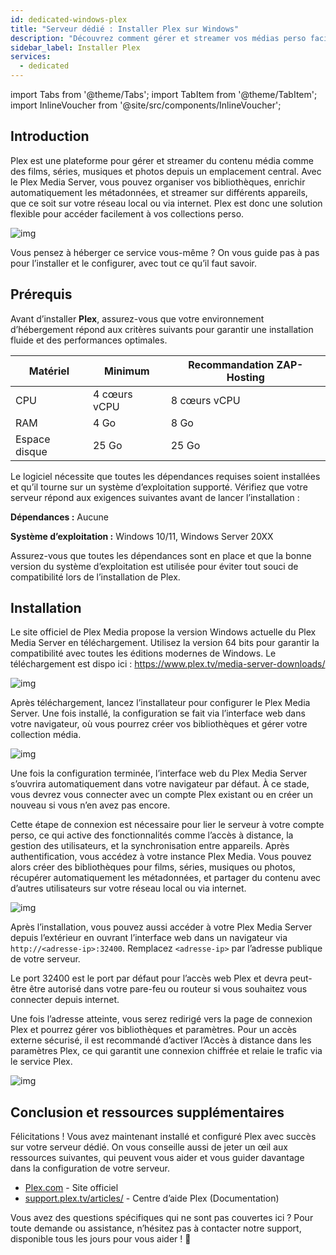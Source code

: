 ```yaml
---
id: dedicated-windows-plex
title: "Serveur dédié : Installer Plex sur Windows"
description: "Découvrez comment gérer et streamer vos médias perso facilement avec Plex pour un accès fluide sur tous vos appareils → En savoir plus maintenant"
sidebar_label: Installer Plex
services:
  - dedicated
---
```


import Tabs from '@theme/Tabs';
import TabItem from '@theme/TabItem';
import InlineVoucher from '@site/src/components/InlineVoucher';

## Introduction

Plex est une plateforme pour gérer et streamer du contenu média comme des films, séries, musiques et photos depuis un emplacement central. Avec le Plex Media Server, vous pouvez organiser vos bibliothèques, enrichir automatiquement les métadonnées, et streamer sur différents appareils, que ce soit sur votre réseau local ou via internet. Plex est donc une solution flexible pour accéder facilement à vos collections perso.

![img](https://screensaver01.zap-hosting.com/index.php/s/68xdESEHimoY9Jp/preview)

Vous pensez à héberger ce service vous-même ? On vous guide pas à pas pour l’installer et le configurer, avec tout ce qu’il faut savoir.

<InlineVoucher />

## Prérequis

Avant d’installer **Plex**, assurez-vous que votre environnement d’hébergement répond aux critères suivants pour garantir une installation fluide et des performances optimales.

| Matériel   | Minimum      | Recommandation ZAP-Hosting |
| ---------- | ------------ | -------------------------- |
| CPU        | 4 cœurs vCPU | 8 cœurs vCPU               |
| RAM        | 4 Go         | 8 Go                       |
| Espace disque | 25 Go      | 25 Go                      |

Le logiciel nécessite que toutes les dépendances requises soient installées et qu’il tourne sur un système d’exploitation supporté. Vérifiez que votre serveur répond aux exigences suivantes avant de lancer l’installation :

**Dépendances :** Aucune

**Système d’exploitation :** Windows 10/11, Windows Server 20XX

Assurez-vous que toutes les dépendances sont en place et que la bonne version du système d’exploitation est utilisée pour éviter tout souci de compatibilité lors de l’installation de Plex.

## Installation

Le site officiel de Plex Media propose la version Windows actuelle du Plex Media Server en téléchargement. Utilisez la version 64 bits pour garantir la compatibilité avec toutes les éditions modernes de Windows. Le téléchargement est dispo ici : https://www.plex.tv/media-server-downloads/

![img](https://screensaver01.zap-hosting.com/index.php/s/d3b4mZsiQ4iqXrL/preview)

Après téléchargement, lancez l’installateur pour configurer le Plex Media Server. Une fois installé, la configuration se fait via l’interface web dans votre navigateur, où vous pourrez créer vos bibliothèques et gérer votre collection média.

![img](https://screensaver01.zap-hosting.com/index.php/s/5TnmMeRkdLAt2RJ/download)

Une fois la configuration terminée, l’interface web du Plex Media Server s’ouvrira automatiquement dans votre navigateur par défaut. À ce stade, vous devrez vous connecter avec un compte Plex existant ou en créer un nouveau si vous n’en avez pas encore.

Cette étape de connexion est nécessaire pour lier le serveur à votre compte perso, ce qui active des fonctionnalités comme l’accès à distance, la gestion des utilisateurs, et la synchronisation entre appareils. Après authentification, vous accédez à votre instance Plex Media. Vous pouvez alors créer des bibliothèques pour films, séries, musiques ou photos, récupérer automatiquement les métadonnées, et partager du contenu avec d’autres utilisateurs sur votre réseau local ou via internet.

![img](https://screensaver01.zap-hosting.com/index.php/s/HmQPZGsBqxqPHmy/download)

Après l’installation, vous pouvez aussi accéder à votre Plex Media Server depuis l’extérieur en ouvrant l’interface web dans un navigateur via `http://<adresse-ip>:32400`. Remplacez `<adresse-ip>` par l’adresse publique de votre serveur.

Le port 32400 est le port par défaut pour l’accès web Plex et devra peut-être être autorisé dans votre pare-feu ou routeur si vous souhaitez vous connecter depuis internet.

Une fois l’adresse atteinte, vous serez redirigé vers la page de connexion Plex et pourrez gérer vos bibliothèques et paramètres. Pour un accès externe sécurisé, il est recommandé d’activer l’Accès à distance dans les paramètres Plex, ce qui garantit une connexion chiffrée et relaie le trafic via le service Plex.

![img](https://screensaver01.zap-hosting.com/index.php/s/jfQxZ6e4BGMfen5/preview)

## Conclusion et ressources supplémentaires

Félicitations ! Vous avez maintenant installé et configuré Plex avec succès sur votre serveur dédié. On vous conseille aussi de jeter un œil aux ressources suivantes, qui peuvent vous aider et vous guider davantage dans la configuration de votre serveur.

- [Plex.com](https://Plex.com/) - Site officiel
- [support.plex.tv/articles/](https://support.plex.tv/articles/) - Centre d’aide Plex (Documentation)

Vous avez des questions spécifiques qui ne sont pas couvertes ici ? Pour toute demande ou assistance, n’hésitez pas à contacter notre support, disponible tous les jours pour vous aider ! 🙂

<InlineVoucher />